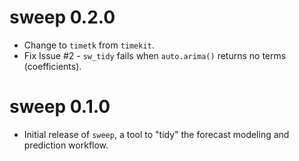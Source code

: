 # sweep 0.2.0
* Change to `timetk` from `timekit`.
* Fix Issue #2 - `sw_tidy` fails when `auto.arima()` returns no terms (coefficients).


# sweep 0.1.0 

* Initial release of `sweep`, a tool to "tidy" the forecast modeling and prediction workflow.
